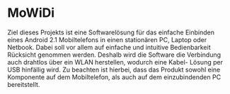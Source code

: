 # MoWiDi
Ziel dieses Projekts ist eine Softwarelösung
für das einfache Einbinden eines
Android 2.1 Mobiltelefons in einen stationären
PC, Laptop oder Netbook. Dabei
soll vor allem auf einfache und intuitive
Bedienbarkeit Rücksicht genommen
werden. Deshalb wird die Software
die Verbindung auch drahtlos über ein
WLAN herstellen, wodurch eine Kabel-
Lösung per USB hinfällig wird. Zu beachten
ist hierbei, dass das Produkt sowohl
eine Komponente auf dem Mobiltelefon,
als auch auf dem einzubindenden PC bereitstellt.
